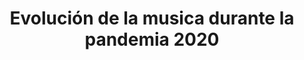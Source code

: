 ---
title: Evolución de la musica durante la pandemia 2020
description: Proyecto de Brave Data en colaboración con la Fundación Armonía Social para analizar la evolución de la música durante la pandemia.Se recopilaron datos de Spotify y LastFM (2019-2024), procesados con Pandas y almacenados en MySQL para facilitar el análisis.Los resultados muestran una bajada general en 2020, con el pop como género más valorado y consolidación de artistas como Billie Eilish, Karol G o Bad Bunny.También se identificaron picos de lanzamientos musicales en momentos clave de la pandemia.Entre los próximos pasos destacan mejorar la clasificación por géneros, incluir datos demográficos y diseñar rutinas musicales para el bienestar.
image: "@assets/docs/characters/backgrounds/juegos.png"
imageAlt: "Evolución de la musica durante la pandemia 2020"
pubDate: 2024-07-15
modDate: 2024-08-03
---